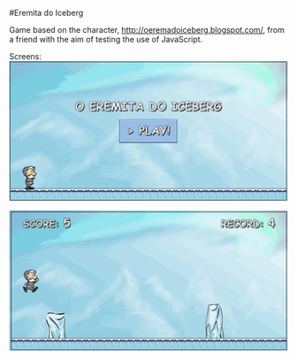 #Eremita do Iceberg

Game based on the character, http://oeremadoiceberg.blogspot.com/, from a friend with the aim of testing the use of JavaScript.

Screens:
![alt text](https://github.com/ronipaschoal/eremita/blob/master/resources/inicio.jpg?raw=true)

![alt text](https://github.com/ronipaschoal/eremita/blob/master/resources/jogo.jpg?raw=true)
